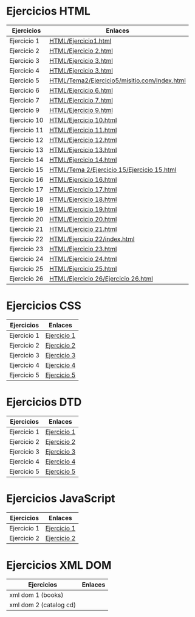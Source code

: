# Ejercicios HTML

Ejercicios | Enlaces
--------- | ----------
Ejercicio 1 | [HTML/Ejercicio1.html](https://github.com/jose-dp-94/EjerciciosLLMM/blob/master/HTML/Ejercicio1.html)
Ejercicio 2 | [HTML/Ejercicio 2.html](https://github.com/jose-dp-94/EjerciciosLLMM/blob/master/HTML/Ejercicio%202.html)
Ejercicio 3 | [HTML/Ejercicio 3.html](https://github.com/jose-dp-94/EjerciciosLLMM/blob/master/HTML/Ejercicio%203.html)
Ejercicio 4 | [HTML/Ejercicio 3.html](https://github.com/jose-dp-94/EjerciciosLLMM/blob/master/HTML/Ejercicio%203.html)
Ejercicio 5 | [HTML/Tema2/Ejercicio5/misitio.com/Index.html](https://github.com/jose-dp-94/EjerciciosLLMM/blob/master/HTML/Tema2/Ejercicio5/misitio.com/Index.html)
Ejercicio 6 | [HTML/Ejercicio 6.html](https://github.com/jose-dp-94/EjerciciosLLMM/blob/master/HTML/Ejercicio%206.html)
Ejercicio 7 | [HTML/Ejercicio 7.html](https://github.com/jose-dp-94/EjerciciosLLMM/blob/master/HTML/Ejercicio%207.html)
Ejercicio 9 | [HTML/Ejercicio 9.html](https://github.com/jose-dp-94/EjerciciosLLMM/blob/master/HTML/Ejercicio%209.html)
Ejercicio 10 | [HTML/Ejercicio 10.html](https://github.com/jose-dp-94/EjerciciosLLMM/blob/master/HTML/Ejercicio%2010.html)
Ejercicio 11 | [HTML/Ejercicio 11.html](https://github.com/jose-dp-94/EjerciciosLLMM/blob/master/HTML/Ejercicio%2011.html)
Ejercicio 12 | [HTML/Ejercicio 12.html](https://github.com/jose-dp-94/EjerciciosLLMM/blob/master/HTML/Ejercicio%2012.html)
Ejercicio 13 | [HTML/Ejercicio 13.html](https://github.com/jose-dp-94/EjerciciosLLMM/blob/master/HTML/Ejercicio%2013.html)
Ejercicio 14 | [HTML/Ejercicio 14.html](https://github.com/jose-dp-94/EjerciciosLLMM/blob/master/HTML/Ejercicio%2014.html)
Ejercicio 15 | [HTML/Tema 2/Ejercicio 15/Ejercicio 15.html](https://github.com/jose-dp-94/EjerciciosLLMM/blob/master/HTML/Tema%202/Ejercicio%2015/Ejercicio%2015.html)
Ejercicio 16 | [HTML/Ejercicio 16.html](https://github.com/jose-dp-94/EjerciciosLLMM/blob/master/HTML/Ejercicio%2016.html)
Ejercicio 17 | [HTML/Ejercicio 17.html](https://github.com/jose-dp-94/EjerciciosLLMM/blob/master/HTML/Ejercicio%2017.html)
Ejercicio 18 | [HTML/Ejercicio 18.html](https://github.com/jose-dp-94/EjerciciosLLMM/blob/master/HTML/Ejercicio%2018.html)
Ejercicio 19 | [HTML/Ejercicio 19.html](https://github.com/jose-dp-94/EjerciciosLLMM/blob/master/HTML/Ejercicio%2019.html)
Ejercicio 20 | [HTML/Ejercicio 20.html](https://github.com/jose-dp-94/EjerciciosLLMM/blob/master/HTML/Ejercicio%2020.html)
Ejercicio 21 | [HTML/Ejercicio 21.html](https://github.com/jose-dp-94/EjerciciosLLMM/blob/master/HTML/Ejercicio%2021.html)
Ejercicio 22 | [HTML/Ejercicio 22/index.html](https://github.com/jose-dp-94/EjerciciosLLMM/blob/master/HTML/Ejercicio%2022/index.html)
Ejercicio 23 | [HTML/Ejercicio 23.html](https://github.com/jose-dp-94/EjerciciosLLMM/blob/master/HTML/Ejercicio%2023.html)
Ejercicio 24 | [HTML/Ejercicio 24.html](https://github.com/jose-dp-94/EjerciciosLLMM/blob/master/HTML/Ejercicio%2024.html)
Ejercicio 25 | [HTML/Ejercicio 25.html](https://github.com/jose-dp-94/EjerciciosLLMM/blob/master/HTML/Ejercicio%2025.html)
Ejercicio 26 | [HTML/Ejercicio 26/Ejercicio 26.html](https://github.com/jose-dp-94/EjerciciosLLMM/blob/master/HTML/Ejercicio%2026/Ejercicio%2026.html)

# Ejercicios CSS

Ejercicios | Enlaces
----------- | ----------
Ejercicio 1 | [Ejercicio 1](https://github.com/jose-dp-94/EjerciciosLLMM/tree/master/CSS/Ejercicio%201)
Ejercicio 2 | [Ejercicio 2](https://github.com/jose-dp-94/EjerciciosLLMM/tree/master/CSS/Ejercicio%202)
Ejercicio 3 | [Ejercicio 3](https://github.com/jose-dp-94/EjerciciosLLMM/tree/master/CSS/Ejercicio%203)
Ejercicio 4 | [Ejercicio 4](https://github.com/jose-dp-94/EjerciciosLLMM/tree/master/CSS/Ejercicio%204)
Ejercicio 5 | [Ejercicio 5](https://github.com/jose-dp-94/EjerciciosLLMM/tree/master/CSS/Ejercicio%205)

# Ejercicios DTD

Ejercicios | Enlaces
-----------| ----------
Ejercicio 1 | [Ejercicio 1](https://github.com/jose-dp-94/EjerciciosLLMM/blob/master/DTD/Ejercicio%201)
Ejercicio 2 | [Ejercicio 2](https://github.com/jose-dp-94/EjerciciosLLMM/blob/master/DTD/Ejercicio%202)
Ejercicio 3 | [Ejercicio 3](https://github.com/jose-dp-94/EjerciciosLLMM/blob/master/DTD/Ejercicio%203)
Ejercicio 4 | [Ejercicio 4](https://github.com/jose-dp-94/EjerciciosLLMM/blob/master/DTD/Ejercicio%204)
Ejercicio 5 | [Ejercicio 5](https://github.com/jose-dp-94/EjerciciosLLMM/blob/master/DTD/Ejercicio%205)

# Ejercicios JavaScript

Ejercicios | Enlaces
-----------|----------
Ejercicio 1 | [Ejercicio 1](https://github.com/jose-dp-94/EjerciciosLLMM/blob/master/JavaScript/Ejercicio%201)
Ejercicio 2 | [Ejercicio 2](https://github.com/jose-dp-94/EjerciciosLLMM/blob/master/JavaScript/Ejercicio%202)

# Ejercicios XML DOM

Ejercicios | Enlaces
-----------|----------
xml dom 1 (books) |
xml dom 2 (catalog cd) | 
